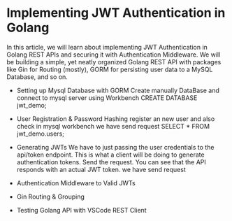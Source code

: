 # Implementing JWT Authentication in Golang

In this article, we will learn about implementing JWT Authentication in Golang REST APIs and securing it with Authentication Middleware. We will be building a simple, yet neatly organized Golang REST API with packages like Gin for Routing (mostly), GORM for persisting user data to a MySQL Database, and so on.


- Setting up Mysql Database with GORM
Create manually DataBase and connect to mysql server using Workbench
CREATE DATABASE jwt_demo;

- User Registration & Password Hashing
register an new user and also check in mysql workbench 
we have send request 
SELECT * FROM jwt_demo.users;
- Generating JWTs
We have to just passing the user credentials to the api/token endpoint. This is what a client will be doing to generate authentication tokens.
Send the request. You can see that the API responds with an actual JWT token.
we have send request 
- Authentication Middleware to Valid JWTs
- Gin Routing & Grouping
- Testing Golang API with VSCode REST Client
